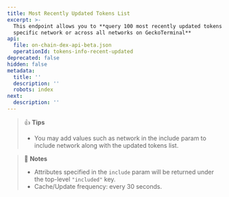 ```yaml
---
title: Most Recently Updated Tokens List
excerpt: >-
  This endpoint allows you to **query 100 most recently updated tokens info of a
  specific network or across all networks on GeckoTerminal**
api:
  file: on-chain-dex-api-beta.json
  operationId: tokens-info-recent-updated
deprecated: false
hidden: false
metadata:
  title: ''
  description: ''
  robots: index
next:
  description: ''
---
```

> 👍 **Tips**
>
> * You may add values such as network in the include param to include network along with the updated tokens list.

> 📘 **Notes**
>
> * Attributes specified in the `include` param will be returned under the top-level `"included"` key.
> * Cache/Update frequency: every 30 seconds.
